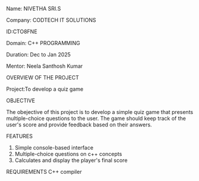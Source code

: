 Name: NIVETHA SRI.S

Company: CODTECH IT SOLUTIONS

ID:CTO8FNE

Domain: C++ PROGRAMMING

Duration: Dec to Jan 2025

Mentor: Neela Santhosh Kumar

OVERVIEW OF THE PROJECT

Project:To develop a quiz game

OBJECTIVE

The obejective of this project is to develop a simple quiz game that presents multiple-choice questions to the
user. The game should keep track of the user's score and provide feedback
based on their answers.

FEATURES
1. Simple console-based interface
2. Multiple-choice questions on c++ concepts
3. Calculates and display the player's final score

REQUIREMENTS
C++ compiler

